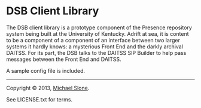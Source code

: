 DSB Client Library
==================

The DSB client library is a prototype component of the
Presence repository system being built at the 
University of Kentucky.  Adrift at sea, it is content
to be a component of a component of an interface between
two larger systems it hardly knows: a mysterious 
Front End and the darkly archival DAITSS.  For its part,
the DSB talks to the DAITSS SIP Builder to help pass
messages between the Front End and DAITSS.

A sample config file is included.

---

Copyright © 2013, [Michael Slone](mailto:m.slone@uky.edu).

See LICENSE.txt for terms.
